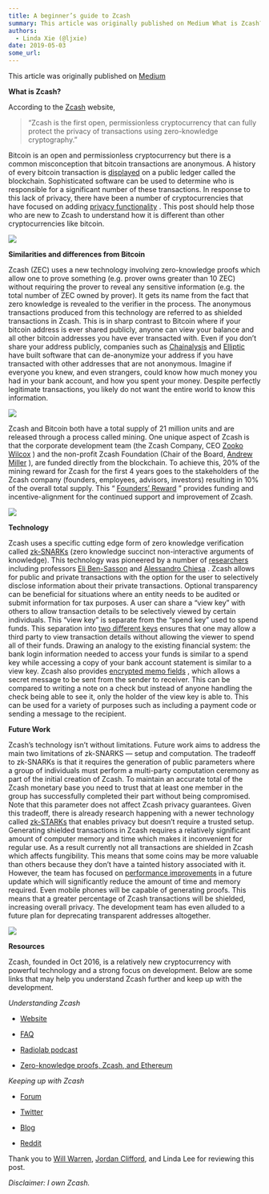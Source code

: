 ```yaml
---
title: A beginner’s guide to Zcash
summary: This article was originally published on Medium What is Zcash? According to the Zcash website, “Zcash is the first open, permissionless cryptocurrency that can fully protect the privacy of transactions using zero-knowledge cryptography.” Bitcoin is an open and permissionless cryptocurrency but there is a common misconception that bitcoin transactions are anonymous. A history of every bitcoin transaction is displayed on a public ledger called the blockchain. Sophisticated software can be used to
authors:
  - Linda Xie (@ljxie)
date: 2019-05-03
some_url: 
---
```


 This article was originally published on [Medium](https://medium.com/@linda.xie/a-beginners-guide-to-zcash-3b37190affc) 

**What is Zcash?**
 
According to the 
[Zcash](https://z.cash/)
 website,
> “Zcash is the first open, permissionless cryptocurrency that can fully protect the privacy of transactions using zero-knowledge cryptography.”

Bitcoin is an open and permissionless cryptocurrency but there is a common misconception that bitcoin transactions are anonymous. A history of every bitcoin transaction is 
[displayed](https://blockchain.info/)
 on a public ledger called the blockchain. Sophisticated software can be used to determine who is responsible for a significant number of these transactions. In response to this lack of privacy, there have been a number of cryptocurrencies that have focused on adding 
[privacy functionality](https://hackernoon.com/privacy-on-the-blockchain-7549b50160ec)
 . This post should help those who are new to Zcash to understand how it is different than other cryptocurrencies like bitcoin.

![](https://api.kauri.io:443/ipfs/QmUdKrD7XcrVWHzsQt6LA7sTQFm2PLfBDWjVGMRCvqjTwn)

 
**Similarities and differences from Bitcoin**
 
Zcash (ZEC) uses a new technology involving zero-knowledge proofs which allow one to prove something (e.g. prover owns greater than 10 ZEC) without requiring the prover to reveal any sensitive information (e.g. the total number of ZEC owned by prover). It gets its name from the fact that zero knowledge is revealed to the verifier in the process. The anonymous transactions produced from this technology are referred to as shielded transactions in Zcash.
This is in sharp contrast to Bitcoin where if your bitcoin address is ever shared publicly, anyone can view your balance and all other bitcoin addresses you have ever transacted with. Even if you don’t share your address publicly, companies such as 
[Chainalysis](https://www.chainalysis.com/)
 and 
[Elliptic](https://www.elliptic.co/)
 have built software that can de-anonymize your address if you have transacted with other addresses that are not anonymous. Imagine if everyone you knew, and even strangers, could know how much money you had in your bank account, and how you spent your money. Despite perfectly legitimate transactions, you likely do not want the entire world to know this information.

![](https://api.kauri.io:443/ipfs/QmSBVKKnFtxcSvmgcoWFJ7KvKboGrFrBbhdTXfyfN7K8ez)

Zcash and Bitcoin both have a total supply of 21 million units and are released through a process called mining. One unique aspect of Zcash is that the corporate development team (the Zcash Company, CEO 
[Zooko Wilcox](https://twitter.com/zooko)
 ) and the non-profit Zcash Foundation (Chair of the Board, 
[Andrew Miller](https://twitter.com/socrates1024)
 ), are funded directly from the blockchain. To achieve this, 20% of the mining reward for Zcash for the first 4 years goes to the stakeholders of the Zcash company (founders, employees, advisors, investors) resulting in 10% of the overall total supply. This “ 
[Founders’ Reward](https://z.cash/blog/funding.html)
 ” provides funding and incentive-alignment for the continued support and improvement of Zcash.

![](https://api.kauri.io:443/ipfs/Qmdr3PKTU9iJSV33bdGLQsSZW8e6oV88kqz8SGEWn8hKzu)

 
**Technology**
 
Zcash uses a specific cutting edge form of zero knowledge verification called 
[zk-SNARKs](https://z.cash/technology/zksnarks.html)
 (zero knowledge succinct non-interactive arguments of knowledge). This technology was pioneered by a number of 
[researchers](https://z.cash/team.html)
 including professors 
[Eli Ben-Sasson](http://eli.net.technion.ac.il/)
 and 
[Alessandro Chiesa](http://people.eecs.berkeley.edu/~alexch/)
 .
Zcash allows for public and private transactions with the option for the user to selectively disclose information about their private transactions. Optional transparency can be beneficial for situations where an entity needs to be audited or submit information for tax purposes.
A user can share a “view key” with others to allow transaction details to be selectively viewed by certain individuals. This “view key” is separate from the “spend key” used to spend funds. This separation into 
[two different keys](https://github.com/zcash/zcash/wiki/Concepts-in-Zcash)
 ensures that one may allow a third party to view transaction details without allowing the viewer to spend all of their funds. Drawing an analogy to the existing financial system: the bank login information needed to access your funds is similar to a spend key while accessing a copy of your bank account statement is similar to a view key.
Zcash also provides 
[encrypted memo fields](https://z.cash/blog/encrypted-memo-field.html)
 , which allows a secret message to be sent from the sender to receiver. This can be compared to writing a note on a check but instead of anyone handling the check being able to see it, only the holder of the view key is able to. This can be used for a variety of purposes such as including a payment code or sending a message to the recipient.
 
**Future Work**
 
Zcash’s technology isn’t without limitations. Future work aims to address the main two limitations of zk-SNARKS — setup and computation.
The tradeoff to zk-SNARKs is that it requires the generation of public parameters where a group of individuals must perform a multi-party computation ceremony as part of the initial creation of Zcash. To maintain an accurate total of the Zcash monetary base you need to trust that at least one member in the group has successfully completed their part without being compromised. Note that this parameter does not affect Zcash privacy guarantees. Given this tradeoff, there is already research happening with a newer technology called 
[zk-STARKs](https://www.youtube.com/watch?v=HJ9K_o-RRSY)
 that enables privacy but doesn’t require a trusted setup.
Generating shielded transactions in Zcash requires a relatively significant amount of computer memory and time which makes it inconvenient for regular use. As a result currently not all transactions are shielded in Zcash which affects fungibility. This means that some coins may be more valuable than others because they don’t have a tainted history associated with it. However, the team has focused on 
[performance improvements](https://z.cash/blog/cultivating-sapling-faster-zksnarks.html)
 in a future update which will significantly reduce the amount of time and memory required. Even mobile phones will be capable of generating proofs. This means that a greater percentage of Zcash transactions will be shielded, increasing overall privacy. The development team has even alluded to a future plan for deprecating transparent addresses altogether.

![](https://api.kauri.io:443/ipfs/QmYtSjKdYPUYWcXd63PRpsvHQ3i8ViqFRT1rgTq7aQiwNu)

 
**Resources**
 
Zcash, founded in Oct 2016, is a relatively new cryptocurrency with powerful technology and a strong focus on development. Below are some links that may help you understand Zcash further and keep up with the development.
 
_Understanding Zcash_
 



 *  [Website](https://z.cash/) 

 *  [FAQ](https://z.cash/support/faq.html) 

 *  [Radiolab podcast](http://www.radiolab.org/story/ceremony/) 

 *  [Zero-knowledge proofs, Zcash, and Ethereum](https://blog.keep.network/zero-knowledge-proofs-zcash-and-ethereum-f6d89fa7cba8) 
 
_Keeping up with Zcash_
 



 *  [Forum](https://forum.z.cash/) 

 *  [Twitter](https://twitter.com/zcashco) 

 *  [Blog](https://z.cash/blog/index.html?page=0) 

 *  [Reddit](https://www.reddit.com/r/zec/) 

Thank you to 
[Will Warren](https://medium.com/@willwarren89), 
[Jordan Clifford](https://medium.com/@jcliff), and Linda Lee for reviewing this post.
 
_Disclaimer: I own Zcash._
 
